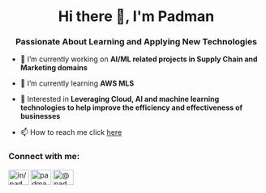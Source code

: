 
<h1 align="center"> Hi there 👋, I'm Padman</h1>
<h3 align="center">Passionate About Learning and Applying New Technologies</h3>

<!--<p align="left"> <img src="https://komarev.com/ghpvc/?username=padmanpisupati&label=Profile%20views&color=0e75b6&style=flat" alt="padmanpisupati" /> </p> -->

- 🔭 I’m currently working on **AI/ML related projects in Supply Chain and Marketing domains**

- 🌱 I’m currently learning **AWS MLS**

<!-- 👨‍💻 All of my projects are available at [www.padmanp.com](www.padmanp.com)

- 📝 I regularly write articles on [padmanpisupati.medium.com](padmanpisupati.medium.com) -->


<!--- 👯 I’m looking to collaborate on **Cloud and AI related stuff** -->

- 💬 Interested in **Leveraging Cloud, AI and machine learning technologies to help improve the efficiency and effectiveness of businesses**

- 📫 How to reach me click [here](padmanpnet@gmail.com) <!--**padman.pisupati@gmail.com** -->

<!-- 📄 Here is my [Linkedin]([in/padmanpisupati](in/padmanpisupati))  profile

### Blogs posts
<!-- BLOG-POST-LIST:START -->
<!-- BLOG-POST-LIST:END -->

<h3 align="left">Connect with me:</h3>
<p align="left">
<a href="https://linkedin.com/in/in/padmanpisupati" target="blank"><img align="center" src="https://raw.githubusercontent.com/rahuldkjain/github-profile-readme-generator/master/src/images/icons/Social/linked-in-alt.svg" alt="in/padmanpisupati" height="30" width="40" /></a>
<a href="https://kaggle.com/padmanp" target="blank"><img align="center" src="https://raw.githubusercontent.com/rahuldkjain/github-profile-readme-generator/master/src/images/icons/Social/kaggle.svg" alt="padmanp" height="30" width="40" /></a>
<a href="https://medium.com/@padmanpisupati" target="blank"><img align="center" src="https://raw.githubusercontent.com/rahuldkjain/github-profile-readme-generator/master/src/images/icons/Social/medium.svg" alt="@padmanpisupati" height="30" width="40" /></a>
</p>

<!--<h3 align="left">Languages and Tools:</h3>
 <p align="left"> <a href="https://aws.amazon.com" target="_blank" rel="noreferrer"> <img src="https://raw.githubusercontent.com/devicons/devicon/master/icons/amazonwebservices/amazonwebservices-original-wordmark.svg" alt="aws" width="40" height="40"/> </a> <a href="https://www.docker.com/" target="_blank" rel="noreferrer"> <img src="https://raw.githubusercontent.com/devicons/devicon/master/icons/docker/docker-original-wordmark.svg" alt="docker" width="40" height="40"/> </a> <a href="https://cloud.google.com" target="_blank" rel="noreferrer"> <img src="https://www.vectorlogo.zone/logos/google_cloud/google_cloud-icon.svg" alt="gcp" width="40" height="40"/> </a> <a href="https://kubernetes.io" target="_blank" rel="noreferrer"> <img src="https://www.vectorlogo.zone/logos/kubernetes/kubernetes-icon.svg" alt="kubernetes" width="40" height="40"/> </a> <a href="https://nodejs.org" target="_blank" rel="noreferrer"> <img src="https://raw.githubusercontent.com/devicons/devicon/master/icons/nodejs/nodejs-original-wordmark.svg" alt="nodejs" width="40" height="40"/> </a> <a href="https://www.oracle.com/" target="_blank" rel="noreferrer"> <img src="https://raw.githubusercontent.com/devicons/devicon/master/icons/oracle/oracle-original.svg" alt="oracle" width="40" height="40"/> </a> <a href="https://pandas.pydata.org/" target="_blank" rel="noreferrer"> <img src="https://raw.githubusercontent.com/devicons/devicon/2ae2a900d2f041da66e950e4d48052658d850630/icons/pandas/pandas-original.svg" alt="pandas" width="40" height="40"/> </a> <a href="https://pytorch.org/" target="_blank" rel="noreferrer"> <img src="https://www.vectorlogo.zone/logos/pytorch/pytorch-icon.svg" alt="pytorch" width="40" height="40"/> </a> <a href="https://scikit-learn.org/" target="_blank" rel="noreferrer"> <img src="https://upload.wikimedia.org/wikipedia/commons/0/05/Scikit_learn_logo_small.svg" alt="scikit_learn" width="40" height="40"/> </a> <a href="https://www.tensorflow.org" target="_blank" rel="noreferrer"> <img src="https://www.vectorlogo.zone/logos/tensorflow/tensorflow-icon.svg" alt="tensorflow" width="40" height="40"/> </a> </p> -->

<!-- <p><img align="left" src="https://github-readme-stats.vercel.app/api/top-langs?username=padmanpisupati&show_icons=true&locale=en&layout=compact" alt="padmanpisupati" /></p>

<p>&nbsp;<img align="center" src="https://github-readme-stats.vercel.app/api?username=padmanpisupati&show_icons=true&locale=en" alt="padmanpisupati" /></p>

<p><img align="center" src="https://github-readme-streak-stats.herokuapp.com/?user=padmanpisupati&" alt="padmanpisupati" /></p> -->
